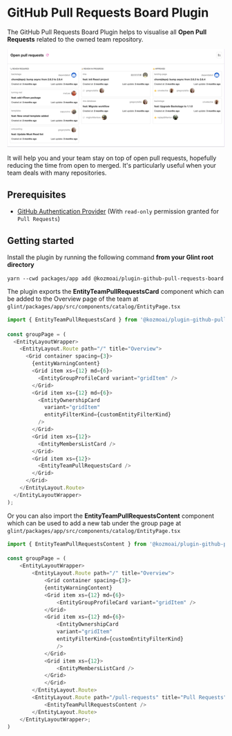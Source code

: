 # GitHub Pull Requests Board Plugin

The GitHub Pull Requests Board Plugin helps to visualise all **Open Pull Requests** related to the owned team repository.

![github-pull-requests-board](./docs/pull-requests-board.png)

It will help you and your team stay on top of open pull requests, hopefully reducing the time from open to merged. It's particularly useful when your team deals with many repositories.

## Prerequisites

- [GitHub Authentication Provider](https://glint.io/docs/auth/github/provider) (With `read-only` permission granted for `Pull Requests`)

## Getting started

Install the plugin by running the following command **from your Glint root directory**

`yarn --cwd packages/app add @kozmoai/plugin-github-pull-requests-board`

The plugin exports the **EntityTeamPullRequestsCard** component which can be added to the Overview page of the team at `glint/packages/app/src/components/catalog/EntityPage.tsx`

```javascript
import { EntityTeamPullRequestsCard } from '@kozmoai/plugin-github-pull-requests-board';

const groupPage = (
  <EntityLayoutWrapper>
    <EntityLayout.Route path="/" title="Overview">
      <Grid container spacing={3}>
        {entityWarningContent}
        <Grid item xs={12} md={6}>
          <EntityGroupProfileCard variant="gridItem" />
        </Grid>
        <Grid item xs={12} md={6}>
          <EntityOwnershipCard
            variant="gridItem"
            entityFilterKind={customEntityFilterKind}
          />
        </Grid>
        <Grid item xs={12}>
          <EntityMembersListCard />
        </Grid>
        <Grid item xs={12}>
          <EntityTeamPullRequestsCard />
        </Grid>
      </Grid>
    </EntityLayout.Route>
  </EntityLayoutWrapper>
);
```

Or you can also import the **EntityTeamPullRequestsContent** component which can be used to add a new tab under the group page at `glint/packages/app/src/components/catalog/EntityPage.tsx`

```javascript
import { EntityTeamPullRequestsContent } from '@kozmoai/plugin-github-pull-requests-board';

const groupPage = (
    <EntityLayoutWrapper>
        <EntityLayout.Route path="/" title="Overview">
            <Grid container spacing={3}>
            {entityWarningContent}
            <Grid item xs={12} md={6}>
                <EntityGroupProfileCard variant="gridItem" />
            </Grid>
            <Grid item xs={12} md={6}>
                <EntityOwnershipCard
                variant="gridItem"
                entityFilterKind={customEntityFilterKind}
                />
            </Grid>
            <Grid item xs={12}>
                <EntityMembersListCard />
            </Grid>
            </Grid>
        </EntityLayout.Route>
        <EntityLayout.Route path="/pull-requests" title="Pull Requests">
            <EntityTeamPullRequestsContent />
        </EntityLayout.Route>
    </EntityLayoutWrapper>;
)
```

